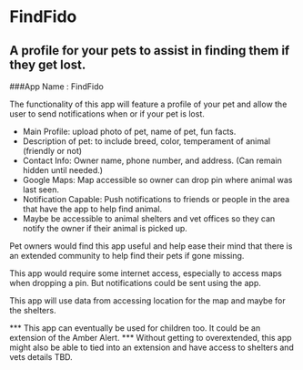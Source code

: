 # FindFido

## A profile for your pets to assist in finding them if they get lost.

###App Name : FindFido

The functionality of this app will feature a profile of your pet and allow the user to send notifications when or if your pet is lost.
+ Main Profile: upload photo of pet, name of pet, fun facts.
+ Description of pet: to include breed, color, temperament of animal (friendly or not) 
+ Contact Info: Owner name, phone number, and address. (Can remain hidden until needed.)
+ Google Maps: Map accessible so owner can drop pin where animal was last seen.
+ Notification Capable: Push notifications to friends or people in the area that have the app to help find animal.
+ Maybe be accessible to animal shelters and vet offices so they can notify the owner if their animal is picked up.

Pet owners would find this app useful and help ease their mind that there is an extended community to help find their pets if gone missing.

This app would require some internet access, especially to access maps when dropping a pin. But notifications could be sent using the app.

This app will use data from accessing location for the map and maybe for the shelters.

*** This app can eventually be used for children too. It could be an extension of the Amber Alert.
*** Without getting to overextended, this app might also be able to tied into an extension and have access to shelters and vets details TBD. 
  